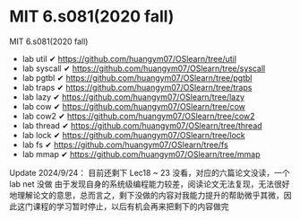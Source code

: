 # MIT 6.s081(2020 fall)
MIT 6.s081(2020 fall)

- lab util &#10004; https://github.com/huangym07/OSlearn/tree/util
- lab syscall &#10004; https://github.com/huangym07/OSlearn/tree/syscall
- lab pgtbl &#10004; https://github.com/huangym07/OSlearn/tree/pgtbl
- lab traps &#10004; https://github.com/huangym07/OSlearn/tree/traps
- lab lazy &#10004; https://github.com/huangym07/OSlearn/tree/lazy
- lab cow &#10004; https://github.com/huangym07/OSlearn/tree/cow
- lab cow2 &#10004; https://github.com/huangym07/OSlearn/tree/cow2
- lab thread &#10004; https://github.com/huangym07/OSlearn/tree/thread
- lab lock &#10004; https://github.com/huangym07/OSlearn/tree/lock
- lab fs &#10004; https://github.com/huangym07/OSlearn/tree/fs
- lab mmap &#10004; https://github.com/huangym07/OSlearn/tree/mmap

Update 2024/9/24：
目前还剩下 Lec18 ~ 23 没看，对应的六篇论文没读，一个 lab net 没做
由于发现自身的系统级编程能力较差，阅读论文无法复现，无法很好地理解论文的意思，总而言之，剩下没做的内容对我能力提升的帮助微乎其微，因此这门课程的学习暂时停止，以后有机会再来把剩下的内容做完
